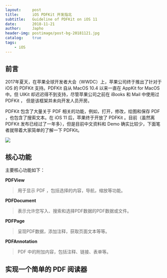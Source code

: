 ```yaml
---
layout:     post
title:      iOS PDFKit 开发指北
subtitle:   Guideline of PDFKit on iOS 11
date:       2018-11-21
author:     Japho
header-img: postimage/post-bg-20181121.jpg
catalog:    true
tags:
    - iOS
---
```


## 前言

2017年夏天，在苹果全球开发者大会（WWDC）上，苹果公司终于推出了针对于 iOS 的 PDFKit 支持。PDFKit 自从 MacOS 10.4 以来一直在 AppKit for MacOS 中。但 UIKit 却迟迟得不到支持，尽管苹果公司之前在 iBooks 和 Mail 中使用过 PDFKit ， 但是该框架并未向开发人员开房。

PDFKit 包含了大量关于 PDF 相关的功能，例如，打开，修改，绘图和保存 PDF ，也包含了搜索文本。在 iOS 11 后，苹果终于开放了 PDFKit 。目前（虽然离 PDFKit 发布已经过了一年多），但是目前中文资料和 Demo 确实比较少，下面笔者就带着大家简单的了解一下 PDFKit。

![](https://ws1.sinaimg.cn/large/006tNbRwly1fxfu2iy4ydj30m80ct43b.jpg)

## 核心功能

主要核心功能如下：

**PDFView**

>用于显示 PDF ，包括选择的内容，导航，缩放等功能。

**PDFDocument**

>表示允许您写入、搜索和选择PDF数据的PDF数据或文件。

**PDFPage**

>呈现PDF数据，添加注释，获取页面文本等等。

**PDFAnnotation**

>PDF 中的附加内容，包括注释、链接、表单等。

## 实现一个简单的 PDF 阅读器


